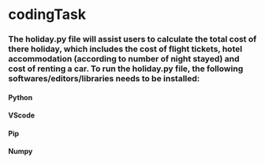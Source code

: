 # codingTask

### The holiday.py file will assist users to calculate the total cost of there holiday, which includes the cost of flight tickets, hotel accommodation (according to number of night stayed) and cost of renting a car. To run the holiday.py file, the following softwares/editors/libraries needs to be installed:

#### Python
#### VScode
#### Pip
#### Numpy

